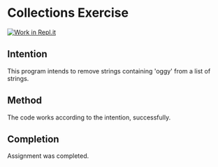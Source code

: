 # Collections Exercise

[![Work in Repl.it](https://classroom.github.com/assets/work-in-replit-14baed9a392b3a25080506f3b7b6d57f295ec2978f6f33ec97e36a161684cbe9.svg)](https://classroom.github.com/online_ide?assignment_repo_id=2970311&assignment_repo_type=AssignmentRepo)

## Intention

This program intends to remove strings containing 'oggy' from a list of strings.

## Method

The code works according to the intention, successfully.

## Completion

Assignment was completed.
